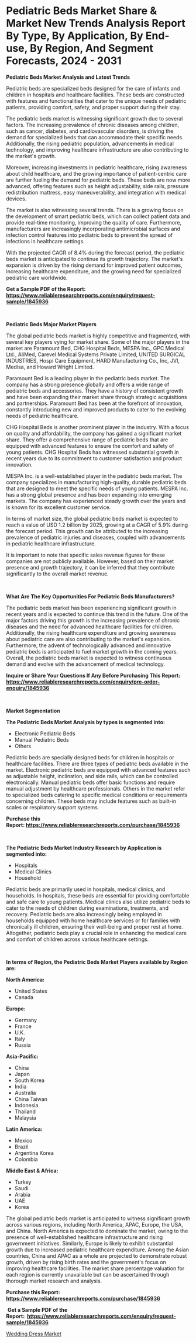 <p><h1>Pediatric Beds Market Share & Market New Trends Analysis Report By Type, By Application, By End-use, By Region, And Segment Forecasts, 2024 - 2031</h1></p><p><strong>Pediatric Beds Market Analysis and Latest Trends</strong></p>
<p><p>Pediatric beds are specialized beds designed for the care of infants and children in hospitals and healthcare facilities. These beds are constructed with features and functionalities that cater to the unique needs of pediatric patients, providing comfort, safety, and proper support during their stay.</p><p>The pediatric beds market is witnessing significant growth due to several factors. The increasing prevalence of chronic diseases among children, such as cancer, diabetes, and cardiovascular disorders, is driving the demand for specialized beds that can accommodate their specific needs. Additionally, the rising pediatric population, advancements in medical technology, and improving healthcare infrastructure are also contributing to the market's growth.</p><p>Moreover, increasing investments in pediatric healthcare, rising awareness about child healthcare, and the growing importance of patient-centric care are further fueling the demand for pediatric beds. These beds are now more advanced, offering features such as height adjustability, side rails, pressure redistribution mattress, easy maneuverability, and integration with medical devices.</p><p>The market is also witnessing several trends. There is a growing focus on the development of smart pediatric beds, which can collect patient data and provide real-time monitoring, improving the quality of care. Furthermore, manufacturers are increasingly incorporating antimicrobial surfaces and infection control features into pediatric beds to prevent the spread of infections in healthcare settings.</p><p>With the projected CAGR of 8.4% during the forecast period, the pediatric beds market is anticipated to continue its growth trajectory. The market's expansion is driven by the rising demand for improved patient outcomes, increasing healthcare expenditure, and the growing need for specialized pediatric care worldwide.</p></p>
<p><strong>Get a Sample PDF of the Report:&nbsp; <a href="https://www.reliableresearchreports.com/enquiry/request-sample/1845936">https://www.reliableresearchreports.com/enquiry/request-sample/1845936</a></strong></p>
<p>&nbsp;</p>
<p><strong>Pediatric Beds Major Market Players</strong></p>
<p><p>The global pediatric beds market is highly competitive and fragmented, with several key players vying for market share. Some of the major players in the market are Paramount Bed, CHG Hospital Beds, MESPA Inc., GPC Medical Ltd., AliMed, Carevel Medical Systems Private Limited, UNITED SURGICAL INDUSTRIES, Hospi Care Equipment, HARD Manufacturing Co., Inc, JVI, Medisa, and Howard Wright Limited.</p><p>Paramount Bed is a leading player in the pediatric beds market. The company has a strong presence globally and offers a wide range of pediatric beds and accessories. They have a history of consistent growth and have been expanding their market share through strategic acquisitions and partnerships. Paramount Bed has been at the forefront of innovation, constantly introducing new and improved products to cater to the evolving needs of pediatric healthcare.</p><p>CHG Hospital Beds is another prominent player in the industry. With a focus on quality and affordability, the company has gained a significant market share. They offer a comprehensive range of pediatric beds that are equipped with advanced features to ensure the comfort and safety of young patients. CHG Hospital Beds has witnessed substantial growth in recent years due to its commitment to customer satisfaction and product innovation.</p><p>MESPA Inc. is a well-established player in the pediatric beds market. The company specializes in manufacturing high-quality, durable pediatric beds that are designed to meet the specific needs of young patients. MESPA Inc. has a strong global presence and has been expanding into emerging markets. The company has experienced steady growth over the years and is known for its excellent customer service.</p><p>In terms of market size, the global pediatric beds market is expected to reach a value of USD 1.2 billion by 2025, growing at a CAGR of 5.9% during the forecast period. This growth can be attributed to the increasing prevalence of pediatric injuries and diseases, coupled with advancements in pediatric healthcare infrastructure. </p><p>It is important to note that specific sales revenue figures for these companies are not publicly available. However, based on their market presence and growth trajectory, it can be inferred that they contribute significantly to the overall market revenue.</p></p>
<p>&nbsp;</p>
<p><strong>What Are The Key Opportunities For Pediatric Beds Manufacturers?</strong></p>
<p><p>The pediatric beds market has been experiencing significant growth in recent years and is expected to continue this trend in the future. One of the major factors driving this growth is the increasing prevalence of chronic diseases and the need for advanced healthcare facilities for children. Additionally, the rising healthcare expenditure and growing awareness about pediatric care are also contributing to the market's expansion. Furthermore, the advent of technologically advanced and innovative pediatric beds is anticipated to fuel market growth in the coming years. Overall, the pediatric beds market is expected to witness continuous demand and evolve with the advancement of medical technology.</p></p>
<p><strong>Inquire or Share Your Questions If Any Before Purchasing This Report: <a href="https://www.reliableresearchreports.com/enquiry/pre-order-enquiry/1845936">https://www.reliableresearchreports.com/enquiry/pre-order-enquiry/1845936</a></strong></p>
<p>&nbsp;</p>
<p><strong>Market Segmentation</strong></p>
<p><strong>The Pediatric Beds Market Analysis by types is segmented into:</strong></p>
<p><ul><li>Electronic Pediatric Beds</li><li>Manual Pediatric Beds</li><li>Others</li></ul></p>
<p><p>Pediatric beds are specially designed beds for children in hospitals or healthcare facilities. There are three types of pediatric beds available in the market. Electronic pediatric beds are equipped with advanced features such as adjustable height, inclination, and side rails, which can be controlled electronically. Manual pediatric beds offer basic functions and require manual adjustment by healthcare professionals. Others in the market refer to specialized beds catering to specific medical conditions or requirements concerning children. These beds may include features such as built-in scales or respiratory support systems.</p></p>
<p><strong>Purchase this Report:&nbsp;<a href="https://www.reliableresearchreports.com/purchase/1845936">https://www.reliableresearchreports.com/purchase/1845936</a></strong></p>
<p>&nbsp;</p>
<p><strong>The Pediatric Beds Market Industry Research by Application is segmented into:</strong></p>
<p><ul><li>Hospitals</li><li>Medical Clinics</li><li>Household</li></ul></p>
<p><p>Pediatric beds are primarily used in hospitals, medical clinics, and households. In hospitals, these beds are essential for providing comfortable and safe care to young patients. Medical clinics also utilize pediatric beds to cater to the needs of children during examinations, treatments, and recovery. Pediatric beds are also increasingly being employed in households equipped with home healthcare services or for families with chronically ill children, ensuring their well-being and proper rest at home. Altogether, pediatric beds play a crucial role in enhancing the medical care and comfort of children across various healthcare settings.</p></p>
<p>&nbsp;</p>
<p><strong>In terms of Region, the Pediatric Beds Market Players available by Region are:</strong></p>
<p>
    <p> <strong> North America: </strong>
        <ul>
            <li>United States</li>
            <li>Canada</li>
        </ul>
        </p> 
    <p> <strong> Europe: </strong>
        <ul>
            <li>Germany</li>
            <li>France</li>
            <li>U.K.</li>
            <li>Italy</li>
            <li>Russia</li>
        </ul>
        </p> 
    <p> <strong> Asia-Pacific: </strong>
        <ul>
            <li>China</li>
            <li>Japan</li>
            <li>South Korea</li>
            <li>India</li>
            <li>Australia</li>
            <li>China Taiwan</li>
            <li>Indonesia</li>
            <li>Thailand</li>
            <li>Malaysia</li>
        </ul>
        </p> 
    <p> <strong> Latin America: </strong>
        <ul>
            <li>Mexico</li>
            <li>Brazil</li>
            <li>Argentina Korea</li>
            <li>Colombia</li>
        </ul>
        </p> 
    <p> <strong> Middle East & Africa: </strong>
        <ul>
            <li>Turkey</li>
            <li>Saudi</li>
            <li>Arabia</li>
            <li>UAE</li>
            <li>Korea</li>
        </ul>
    </p>
    </p>
<p><p>The global pediatric beds market is anticipated to witness significant growth across various regions, including North America, APAC, Europe, the USA, and China. North America is expected to dominate the market, owing to the presence of well-established healthcare infrastructure and rising government initiatives. Similarly, Europe is likely to exhibit substantial growth due to increased pediatric healthcare expenditure. Among the Asian countries, China and APAC as a whole are projected to demonstrate robust growth, driven by rising birth rates and the government's focus on improving healthcare facilities. The market share percentage valuation for each region is currently unavailable but can be ascertained through thorough market research and analysis.</p></p>
<p><strong>Purchase this Report: <a href="https://www.reliableresearchreports.com/purchase/1845936">https://www.reliableresearchreports.com/purchase/1845936</a></strong></p>
<p>&nbsp;<strong>Get a Sample PDF of the Report:&nbsp;&nbsp;<a href="https://www.reliableresearchreports.com/enquiry/request-sample/1845936">https://www.reliableresearchreports.com/enquiry/request-sample/1845936</a></strong></p>
<p><strong></strong></p>
<p><p><a href="https://github.com/NorbertYates/Market-Research-Report-List-2/blob/main/wedding-dress-market.md">Wedding Dress Market</a></p></p>